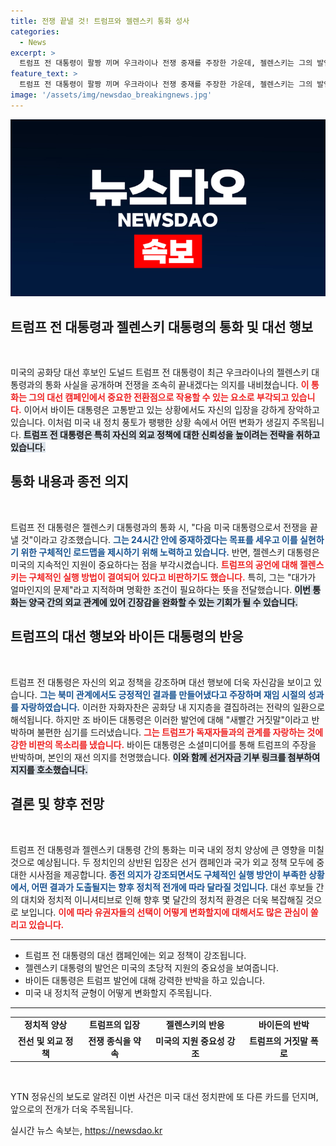 ```yaml
---
title: 전쟁 끝낼 것! 트럼프와 젤렌스키 통화 성사
categories:
  - News
excerpt: >
  트럼프 전 대통령이 팔짱 끼며 우크라이나 전쟁 중재를 주장한 가운데, 젤렌스키는 그의 발언에 의구심을 드러냈습니다. 바이든은 SNS에서 트럼프의 발언을 강력히 반박하며 선거 의지를 다졌습니다. 클릭해서 더 알아보세요!
feature_text: >
  트럼프 전 대통령이 팔짱 끼며 우크라이나 전쟁 중재를 주장한 가운데, 젤렌스키는 그의 발언에 의구심을 드러냈습니다. 바이든은 SNS에서 트럼프의 발언을 강력히 반박하며 선거 의지를 다졌습니다. 클릭해서 더 알아보세요!
image: '/assets/img/newsdao_breakingnews.jpg'
---
```


<p><img src="/assets/img/newsdao_breakingnews.jpg" alt="flaretime 속보" /></p>

<h2 data-ke-size="size26">트럼프 전 대통령과 젤렌스키 대통령의 통화 및 대선 행보</h2>

<p data-ke-size="size16">&nbsp;</p>

<p>미국의 공화당 대선 후보인 도널드 트럼프 전 대통령이 최근 우크라이나의 젤렌스키 대통령과의 통화 사실을 공개하며 전쟁을 조속히 끝내겠다는 의지를 내비쳤습니다. <b><span style="color: #ee2323;">이 통화는 그의 대선 캠페인에서 중요한 전환점으로 작용할 수 있는 요소로 부각되고 있습니다.</span></b> 이어서 바이든 대통령은 고통받고 있는 상황에서도 자신의 입장을 강하게 장악하고 있습니다. 이처럼 미국 내 정치 풍토가 팽팽한 상황 속에서 어떤 변화가 생길지 주목됩니다. <b><span style="background-color: #21538527;">트럼프 전 대통령은 특히 자신의 외교 정책에 대한 신뢰성을 높이려는 전략을 취하고 있습니다.</span></b></p>

<h2 data-ke-size="size26">통화 내용과 종전 의지</h2>

<p data-ke-size="size16">&nbsp;</p>

<p>트럼프 전 대통령은 젤렌스키 대통령과의 통화 시, "다음 미국 대통령으로서 전쟁을 끝낼 것"이라고 강조했습니다. <b><span style="color: #1a5490;">그는 24시간 안에 중재하겠다는 목표를 세우고 이를 실현하기 위한 구체적인 로드맵을 제시하기 위해 노력하고 있습니다.</span></b> 반면, 젤렌스키 대통령은 미국의 지속적인 지원이 중요하다는 점을 부각시켰습니다. <b><span style="color: #ee2323;">트럼프의 공언에 대해 젤렌스키는 구체적인 실행 방법이 결여되어 있다고 비판하기도 했습니다.</span></b> 특히, 그는 "대가가 얼마인지의 문제"라고 지적하며 명확한 조건이 필요하다는 뜻을 전달했습니다. <b><span style="background-color: #21538527;">이번 통화는 양국 간의 외교 관계에 있어 긴장감을 완화할 수 있는 기회가 될 수 있습니다.</span></b></p>

<h2 data-ke-size="size26">트럼프의 대선 행보와 바이든 대통령의 반응</h2>

<p data-ke-size="size16">&nbsp;</p>

<p>트럼프 전 대통령은 자신의 외교 정책을 강조하며 대선 행보에 더욱 자신감을 보이고 있습니다. <b><span style="color: #1a5490;">그는 북미 관계에서도 긍정적인 결과를 만들어냈다고 주장하며 재임 시절의 성과를 자랑하였습니다.</span></b> 이러한 자화자찬은 공화당 내 지지층을 결집하려는 전략의 일환으로 해석됩니다. 하지만 조 바이든 대통령은 이러한 발언에 대해 "새빨간 거짓말"이라고 반박하며 불편한 심기를 드러냈습니다. <b><span style="color: #ee2323;">그는 트럼프가 독재자들과의 관계를 자랑하는 것에 강한 비판의 목소리를 냈습니다.</span></b> 바이든 대통령은 소셜미디어를 통해 트럼프의 주장을 반박하며, 본인의 재선 의지를 천명했습니다. <b><span style="background-color: #21538527;">이와 함께 선거자금 기부 링크를 첨부하여 지지를 호소했습니다.</span></b></p>

<h2 data-ke-size="size26">결론 및 향후 전망</h2>

<p data-ke-size="size16">&nbsp;</p>

<p>트럼프 전 대통령과 젤렌스키 대통령 간의 통화는 미국 내외 정치 양상에 큰 영향을 미칠 것으로 예상됩니다. 두 정치인의 상반된 입장은 선거 캠페인과 국가 외교 정책 모두에 중대한 시사점을 제공합니다. <b><span style="color: #1a5490;">종전 의지가 강조되면서도 구체적인 실행 방안이 부족한 상황에서, 어떤 결과가 도출될지는 향후 정치적 전개에 따라 달라질 것입니다.</span></b> 대선 후보들 간의 대치와 정치적 이니셔티브로 인해 향후 몇 달간의 정치적 환경은 더욱 복잡해질 것으로 보입니다. <b><span style="color: #ee2323;">이에 따라 유권자들의 선택이 어떻게 변화할지에 대해서도 많은 관심이 쏠리고 있습니다.</span></b></p>

<hr>

<ul>
    <li>트럼프 전 대통령의 대선 캠페인에는 외교 정책이 강조됩니다.</li>
    <li>젤렌스키 대통령의 발언은 미국의 초당적 지원의 중요성을 보여줍니다.</li>
    <li>바이든 대통령은 트럼프 발언에 대해 강력한 반박을 하고 있습니다.</li>
    <li>미국 내 정치적 균형이 어떻게 변화할지 주목됩니다.</li>
</ul>

<hr>

<table style="width: 100%; border-collapse: collapse;">
    <tr>
        <td style="text-align: center; height: 17px;"><b>정치적 양상</b></td>
        <td style="text-align: center; height: 17px;"><b>트럼프의 입장</b></td>
        <td style="text-align: center; height: 17px;"><b>젤렌스키의 반응</b></td>
        <td style="text-align: center; height: 17px;"><b>바이든의 반박</b></td>
    </tr>
    <tr>
        <td style="text-align: center; height: 17px;"><b>전선 및 외교 정책</b></td>
        <td style="text-align: center; height: 17px;"><b>전쟁 종식을 약속</b></td>
        <td style="text-align: center; height: 17px;"><b>미국의 지원 중요성 강조</b></td>
        <td style="text-align: center; height: 17px;"><b>트럼프의 거짓말 폭로</b></td>
    </tr>
</table>

<p data-ke-size="size16">&nbsp;</p>

<p>YTN 정유신의 보도로 알려진 이번 사건은 미국 대선 정치판에 또 다른 카드를 던지며, 앞으로의 전개가 더욱 주목됩니다.</p>
실시간 뉴스 속보는, <a href="https://newsdao.kr" rel="dofollow">https://newsdao.kr</a>


